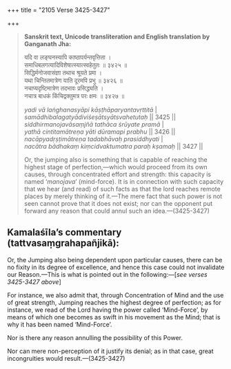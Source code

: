+++
title = "2105 Verse 3425-3427"

+++
> **Sanskrit text, Unicode transliteration and English translation by Ganganath Jha:** 
>
> यदि वा लङ्घनस्यापि काष्ठापर्यन्तवृत्तिता ।  
> समाधिबलगत्यादिविशेषात्स्यात्स्वहेतुतः ॥ ३४२५ ॥  
> सिद्धिर्मनोजवासंज्ञा तथाच श्रूयते प्रमा ।  
> यथा चिन्तितमात्रेण याति दूरमपि प्रभु ॥ ३४२६ ॥  
> नचाप्यदृष्टिमात्रेण तदभावः प्रसिद्ध्यति ।  
> नचात्र बाधकं किंचिद्वक्तुमत्र परः क्षमः ॥ ३४२७ ॥ 
>
> *yadi vā laṅghanasyāpi kāṣṭhāparyantavṛttitā* \|  
> *samādhibalagatyādiviśeṣātsyātsvahetutaḥ* \|\| 3425 \|\|  
> *siddhirmanojavāsaṃjñā tathāca śrūyate pramā* \|  
> *yathā cintitamātreṇa yāti dūramapi prabhu* \|\| 3426 \|\|  
> *nacāpyadṛṣṭimātreṇa tadabhāvaḥ prasiddhyati* \|  
> *nacātra bādhakaṃ kiṃcidvaktumatra paraḥ kṣamaḥ* \|\| 3427 \|\| 
>
> Or, the jumping also is something that is capable of reaching the highest stage of perfection,—which would proceed from its own causes, through concentrated effort and strength: this capacity is named ‘*manojava*’ (mind-force). It is in connection with such capacity that we hear (and read) of such facts as that the lord reaches remote places by merely thinking of it.—The mere fact that such power is not seen cannot prove that it does not exist; nor can the opponent put forward any reason that could annul such an idea.—(3425-3427)



## Kamalaśīla’s commentary (tattvasaṃgrahapañjikā):

Or, the Jumping also being dependent upon particular causes, there can be no fixity in its degree of excellence, and hence this case could not invalidate our Reason.—This is what is pointed out in the following:—[*see verses 3425-3427 above*]

For instance, we also admit that, through Concentration of Mind and the use of great strength, Jumping reaches the highest degree of perfection; as for instance, we read of the Lord having the power called ‘Mind-Force’, by means of which one becomes as swift in his movement as the Mind; that is why it has been named ‘Mind-Force’.

Nor is there any reason annulling the possibility of this Power.

Nor can mere non-perception of it justify its denial; as in that case, great incongruities would result.—(3425-3427)


